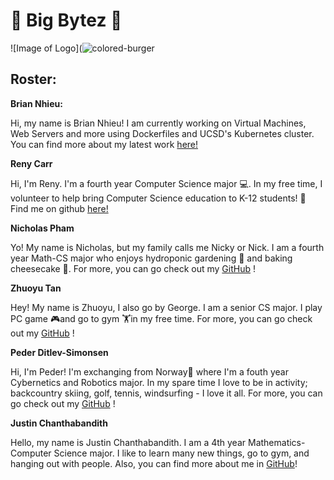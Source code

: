 [//]: # (Your team page should have the team name, brand, any values you think are important, and a roster of all the team members.  The roster should provide a brief overview of each member with a link to their personal Github page.  The team page can include humor or whatever culture makes sense to your team, but keep it reasonable as it may be shown to others. )
[//]: # (Team Name)
# 🍔 Big Bytez 🍔

![Image of Logo](![colored-burger](https://user-images.githubusercontent.com/59597109/137267516-a847c465-35ea-46d4-8288-6b7453c10bcb.png)


[//]: # (Brand)

[//]: # (Values you think are important)
[//]: # (roster- this should provide a bried overview of each memeber and a link to their personal github page.)

## Roster:

**Brian Nhieu:**

Hi, my name is Brian Nhieu! I am currently working on Virtual Machines, Web Servers and more using Dockerfiles and UCSD's Kubernetes cluster. You can find more about 
my latest work [here!](https://github.com/nhieubrian)

**Reny Carr**

Hi, I'm Reny. I'm a fourth year Computer Science major 💻. In my free time, I volunteer to help bring Computer Science education to K-12 students! 🏫 Find me on github [here!](https://github.com/renaissancejlc)

**Nicholas Pham**

Yo! My name is Nicholas, but my family calls me Nicky or Nick. I am a fourth year Math-CS major who enjoys hydroponic gardening 🌱 and baking cheesecake 🎂. For more, you can go check out my [GitHub](https://github.com/nlpham) !

**Zhuoyu Tan**

Hey! My name is Zhuoyu, I also go by George. I am a senior CS major. I play PC game 🎮and go to gym 🏋️in my free time. For more, you can go check out my [GitHub](georgetanUCSD) !

**Peder Ditlev-Simonsen**

Hi, I'm Peder! I'm exchanging from Norway🎅 where I'm a fouth year Cybernetics and Robotics major. In my spare time I love to be in activity; backcountry skiing, golf, tennis, windsurfing - I love it all. For more, you can go check out my [GitHub](https://github.com/PederDDS/This-is-me/blob/newBranch/index.md) !

**Justin Chanthabandith**

Hello, my name is Justin Chanthabandith. I am a 4th year Mathematics-Computer Science major. I like to learn many new things, go to gym, and hanging out with people. Also, you can find more about me in [GitHub](https://github.com/thejustinrock)!

